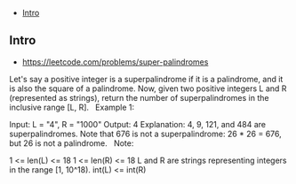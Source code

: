 - [Intro](#intro)

## Intro

- https://leetcode.com/problems/super-palindromes

Let's say a positive integer is a superpalindrome if it is a palindrome, and it is also the square of a palindrome.
Now, given two positive integers L and R (represented as strings), return the number of superpalindromes in the inclusive range [L, R].
 
Example 1:

Input: L = "4", R = "1000"
Output: 4
Explanation: 4, 9, 121, and 484 are superpalindromes.
Note that 676 is not a superpalindrome: 26 * 26 = 676, but 26 is not a palindrome.
 
Note:

1 <= len(L) <= 18
1 <= len(R) <= 18
L and R are strings representing integers in the range [1, 10^18).
int(L) <= int(R)


 

